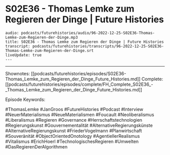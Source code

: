 # S02E36 - Thomas Lemke zum Regieren der Dinge | Future Histories

```audio-note
audio: podcasts/futurehistories/audio/96-2022-12-25-S02E36-Thomas-Lemke-zum-Regieren-der-Dinge.mp3
title: S02E36 - Thomas Lemke zum Regieren der Dinge | Future Histories
transcript: podcasts/futurehistories/transcripts/96-2022-12-25-S02E36-Thomas-Lemke-zum-Regieren-der-Dinge.srt
liveUpdate: true
---

```
---

Shownotes: [[podcasts/futurehistories/episodes/S02E36-Thomas_Lemke_zum_Regieren_der_Dinge_Future_Histories.md]]
Complete: [[podcasts/futurehistories/episodes/complete/FH_Complete_S02E36_-_Thomas_Lemke_zum_Regieren_der_Dinge_Future_Histories.md]]


Episode Keywords:

#ThomasLemke #JanGroos #FutureHistories #Podcast #Interview #NeuerMaterialismus #NeueMaterialismen #Foucault #Neoliberalismus #Liberalismus #Regieren #Governance #Herrschaftstechnologien #Regierungskunst #Gouvernementalität #AlternativeRegierungskünste #AlternativeRegierungskunst #FriederVogelmann #Planwirtschaft #Souveränität #ObjectOrientedOnotology #AgentiellerRealismus #Vitalismus #ErichHoerl #TechnologischesRegieren #Umwelten #DasRegierenDerAlgorithmen
